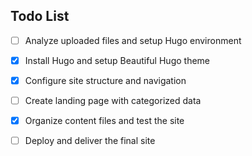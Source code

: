 ## Todo List

- [ ] Analyze uploaded files and setup Hugo environment
- [x] Install Hugo and setup Beautiful Hugo theme
- [x] Configure site structure and navigation
- [ ] Create landing page with categorized data
- [x] Organize content files and test the site
- [ ] Deploy and deliver the final site

